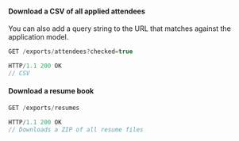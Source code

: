 #### Download a CSV of all applied attendees
You can also add a query string to the URL that matches against the application model.
```javascript
GET /exports/attendees?checked=true

HTTP/1.1 200 OK
// CSV
```

#### Download a resume book
```javascript
GET /exports/resumes

HTTP/1.1 200 OK
// Downloads a ZIP of all resume files
```